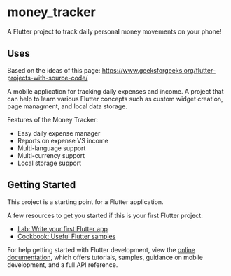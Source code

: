 # money_tracker

A Flutter project to track daily personal money movements on your phone!

## Uses

Based on the ideas of this page: https://www.geeksforgeeks.org/flutter-projects-with-source-code/

A mobile application for tracking daily expenses and income. A project that can help to learn various Flutter concepts such as custom widget creation, page managment, and local data storage.

Features of the Money Tracker:
- Easy daily expense manager
- Reports on expense VS income
- Multi-language support
- Multi-currency support
- Local storage support 

## Getting Started

This project is a starting point for a Flutter application.

A few resources to get you started if this is your first Flutter project:

- [Lab: Write your first Flutter app](https://docs.flutter.dev/get-started/codelab)
- [Cookbook: Useful Flutter samples](https://docs.flutter.dev/cookbook)

For help getting started with Flutter development, view the
[online documentation](https://docs.flutter.dev/), which offers tutorials,
samples, guidance on mobile development, and a full API reference.
